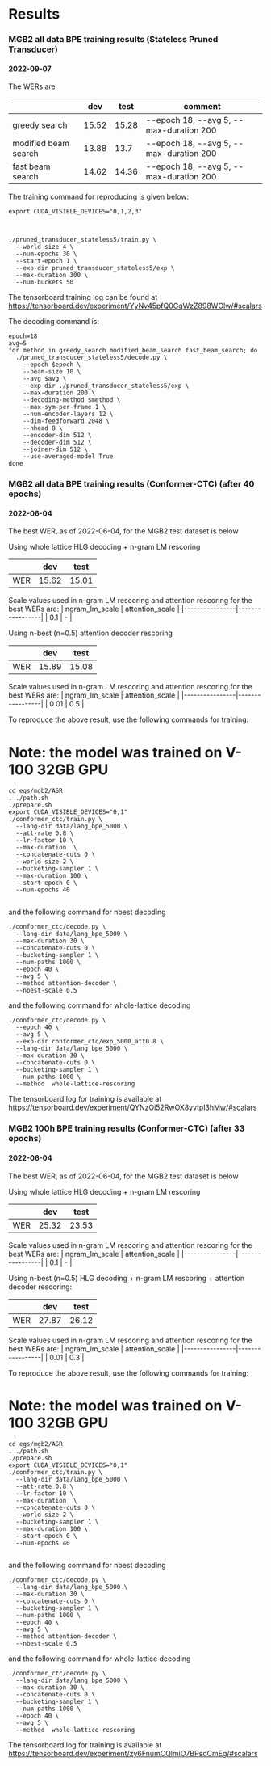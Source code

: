 # Results


### MGB2 all data BPE training results (Stateless Pruned Transducer)

#### 2022-09-07

The WERs are

|                                    |     dev    |    test    | comment                                  |
|------------------------------------|------------|------------|------------------------------------------|
|          greedy search             | 15.52      | 15.28      | --epoch 18, --avg 5, --max-duration 200 |
| modified beam search               | 13.88      | 13.7       | --epoch 18, --avg 5, --max-duration 200 |
| fast beam search                   | 14.62      | 14.36      | --epoch 18, --avg 5, --max-duration 200|

The training command for reproducing is given below:

```
export CUDA_VISIBLE_DEVICES="0,1,2,3"


  
./pruned_transducer_stateless5/train.py \
  --world-size 4 \
  --num-epochs 30 \
  --start-epoch 1 \
  --exp-dir pruned_transducer_stateless5/exp \
  --max-duration 300 \
  --num-buckets 50
```

The tensorboard training log can be found at
https://tensorboard.dev/experiment/YyNv45pfQ0GqWzZ898WOlw/#scalars

The decoding command is:
```
epoch=18
avg=5
for method in greedy_search modified_beam_search fast_beam_search; do
  ./pruned_transducer_stateless5/decode.py \
    --epoch $epoch \
	--beam-size 10 \
    --avg $avg \
    --exp-dir ./pruned_transducer_stateless5/exp \
    --max-duration 200 \
    --decoding-method $method \
    --max-sym-per-frame 1 \
    --num-encoder-layers 12 \
    --dim-feedforward 2048 \
    --nhead 8 \
    --encoder-dim 512 \
    --decoder-dim 512 \
    --joiner-dim 512 \
    --use-averaged-model True
done
```

### MGB2 all data BPE training results (Conformer-CTC) (after 40 epochs)

#### 2022-06-04

The best WER, as of 2022-06-04, for the MGB2 test dataset is below

Using whole lattice HLG decoding + n-gram LM rescoring 

|     | dev        | test       |
|-----|------------|------------|
| WER | 15.62      |  15.01     |

Scale values used in n-gram LM rescoring and attention rescoring for the best WERs are:
| ngram_lm_scale | attention_scale |
|----------------|-----------------|
| 0.1            | -            |


Using n-best (n=0.5) attention decoder rescoring

|     | dev        | test       |
|-----|------------|------------|
| WER |    15.89   |  15.08     |

Scale values used in n-gram LM rescoring and attention rescoring for the best WERs are:
| ngram_lm_scale | attention_scale |
|----------------|-----------------|
| 0.01           | 0.5             |


To reproduce the above result, use the following commands for training:

# Note: the model was trained on V-100 32GB GPU

```
cd egs/mgb2/ASR
. ./path.sh
./prepare.sh
export CUDA_VISIBLE_DEVICES="0,1"
./conformer_ctc/train.py \
  --lang-dir data/lang_bpe_5000 \
  --att-rate 0.8 \
  --lr-factor 10 \
  --max-duration  \
  --concatenate-cuts 0 \
  --world-size 2 \
  --bucketing-sampler 1 \
  --max-duration 100 \ 
  --start-epoch 0 \
  --num-epochs 40
  
```

and the following command for nbest decoding

```
./conformer_ctc/decode.py \
  --lang-dir data/lang_bpe_5000 \
  --max-duration 30 \
  --concatenate-cuts 0 \
  --bucketing-sampler 1 \
  --num-paths 1000 \
  --epoch 40 \
  --avg 5 \
  --method attention-decoder \
  --nbest-scale 0.5
```

and the following command for whole-lattice decoding

```
./conformer_ctc/decode.py \
  --epoch 40 \
  --avg 5 \
  --exp-dir conformer_ctc/exp_5000_att0.8 \
  --lang-dir data/lang_bpe_5000 \
  --max-duration 30 \
  --concatenate-cuts 0 \
  --bucketing-sampler 1 \
  --num-paths 1000 \
  --method  whole-lattice-rescoring
```


The tensorboard log for training is available at
https://tensorboard.dev/experiment/QYNzOi52RwOX8yvtpl3hMw/#scalars


### MGB2 100h BPE training results (Conformer-CTC) (after 33 epochs)

#### 2022-06-04

The best WER, as of 2022-06-04, for the MGB2 test dataset is below

Using whole lattice HLG decoding + n-gram LM rescoring 

|     | dev        | test       |
|-----|------------|------------|
| WER | 25.32      |  23.53     |

Scale values used in n-gram LM rescoring and attention rescoring for the best WERs are:
| ngram_lm_scale | attention_scale |
|----------------|-----------------|
| 0.1            | -            |


Using n-best (n=0.5) HLG decoding + n-gram LM rescoring + attention decoder rescoring:

|     | dev        | test       |
|-----|------------|------------|
| WER |    27.87   |  26.12     |

Scale values used in n-gram LM rescoring and attention rescoring for the best WERs are:
| ngram_lm_scale | attention_scale |
|----------------|-----------------|
| 0.01           | 0.3             |


To reproduce the above result, use the following commands for training:

# Note: the model was trained on V-100 32GB GPU

```
cd egs/mgb2/ASR
. ./path.sh
./prepare.sh
export CUDA_VISIBLE_DEVICES="0,1"
./conformer_ctc/train.py \
  --lang-dir data/lang_bpe_5000 \
  --att-rate 0.8 \
  --lr-factor 10 \
  --max-duration  \
  --concatenate-cuts 0 \
  --world-size 2 \
  --bucketing-sampler 1 \
  --max-duration 100 \ 
  --start-epoch 0 \
  --num-epochs 40
  
```

and the following command for nbest decoding

```
./conformer_ctc/decode.py \
  --lang-dir data/lang_bpe_5000 \
  --max-duration 30 \
  --concatenate-cuts 0 \
  --bucketing-sampler 1 \
  --num-paths 1000 \
  --epoch 40 \
  --avg 5 \
  --method attention-decoder \
  --nbest-scale 0.5
```

and the following command for whole-lattice decoding

```
./conformer_ctc/decode.py \
  --lang-dir data/lang_bpe_5000 \
  --max-duration 30 \
  --concatenate-cuts 0 \
  --bucketing-sampler 1 \
  --num-paths 1000 \
  --epoch 40 \
  --avg 5 \
  --method  whole-lattice-rescoring
```

The tensorboard log for training is available at
<https://tensorboard.dev/experiment/zy6FnumCQlmiO7BPsdCmEg/#scalars>




